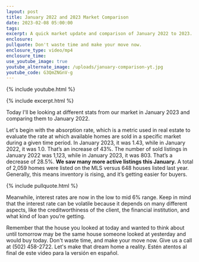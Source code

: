 ```yaml
---
layout: post
title: January 2022 and 2023 Market Comparison
date: 2023-02-08 05:00:00
tags:
excerpt: A quick market update and comparison of January 2022 to 2023.
enclosure:
pullquote: Don't waste time and make your move now.
enclosure_type: video/mp4
enclosure_time:
use_youtube_image: true
youtube_alternate_image: /uploads/january-comparison-yt.jpg
youtube_code: G3QmZNGnV-g
---
```

{% include youtube.html %}

{% include excerpt.html %}

Today I'll be looking at different stats from our market in January 2023 and comparing them to January 2022.&nbsp;

Let's begin with the absorption rate, which is a metric used in real estate to evaluate the rate at which available homes are sold in a specific market during a given time period. In January 2023, it was 1.43, while in January 2022, it was 1.0. That’s an increase of 43%. The number of sold listings in January 2022 was 1,123, while in January 2023, it was 803. That’s a decrease of 28.5%. **We saw many more active listings this January.** A total of 2,059 homes were listed on the MLS versus 648 houses listed last year. Generally, this means inventory is rising, and it’s getting easier for buyers.

{% include pullquote.html %}

Meanwhile, interest rates are now in the low to mid 6% range. Keep in mind that the interest rate can be volatile because it depends on many different aspects, like the creditworthiness of the client, the financial institution, and what kind of loan you’re getting.

Remember that the house you looked at today and wanted to think about until tomorrow may be the same house someone looked at yesterday and would buy today. Don't waste time, and make your move now. Give us a call at (502) 458-2722. Let's make that dream home a reality. Estén atentos al final de este video para la versión en español.